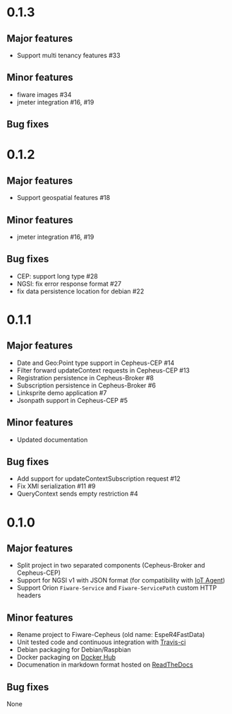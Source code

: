 # 0.1.3

## Major features

* Support multi tenancy features #33

## Minor features

* fiware images #34
* jmeter integration #16, #19

## Bug fixes


# 0.1.2

## Major features

* Support geospatial features #18

## Minor features

* jmeter integration #16, #19

## Bug fixes

* CEP: support long type #28
* NGSI: fix error response format #27
* fix data persistence location for debian #22


# 0.1.1

## Major features

* Date and Geo:Point type support in Cepheus-CEP #14
* Filter forward updateContext requests in Cepheus-CEP #13
* Registration persistence in Cepheus-Broker #8
* Subscription persistence in Cepheus-Broker #6
* Linksprite demo application #7
* Jsonpath support in Cepheus-CEP #5

## Minor features

* Updated documentation

## Bug fixes

* Add support for updateContextSubscription request #12
* Fix XMl serialization #11 #9
* QueryContext sends empty restriction #4

# 0.1.0

## Major features

* Split project in two separated components (Cepheus-Broker and Cepheus-CEP)
* Support for NGSI v1 with JSON format (for compatibility with [IoT Agent](https://github.com/telefonicaid/iotagent-node-lib))
* Support Orion `Fiware-Service` and `Fiware-ServicePath` custom HTTP headers

## Minor features

* Rename project to Fiware-Cepheus (old name: EspeR4FastData)
* Unit tested code and continuous integration with [Travis-ci](https://travis-ci.org/Orange-OpenSource/fiware-cepheus)
* Debian packaging for Debian/Raspbian
* Docker packaging on [Docker Hub](https://hub.docker.com/r/orangeopensource/fiware-cepheus/)
* Documenation in markdown format hosted on [ReadTheDocs](https://fiware-cepheus.readthedocs.org/en/latest/)

## Bug fixes

None

